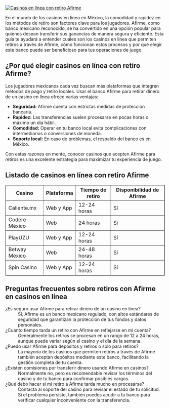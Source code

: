 [![Casinos en línea con retiro Afirme](https://123-caf.pages.dev/gitsignup.png)](https://vrmoo.ru/Bt82HjjY)

<p>En el mundo de los casinos en línea en México, la comodidad y rapidez en los métodos de retiro son factores clave para los jugadores. Afirme, como banco mexicano reconocido, se ha convertido en una opción popular para quienes desean transferir sus ganancias de manera segura y eficiente. Esta guía te ayudará a entender cuáles son los casinos en línea que permiten retiros a través de Afirme, cómo funcionan estos procesos y por qué elegir este banco puede ser beneficioso para tus operaciones de juego.</p>  <h2>¿Por qué elegir casinos en línea con retiro Afirme?</h2> <p>Los jugadores mexicanos cada vez buscan más plataformas que integren métodos de pago y retiro locales. Usar el banco Afirme para retirar dinero de un casino en línea ofrece varias ventajas:</p> <ul> <li><strong>Seguridad:</strong> Afirme cuenta con estrictas medidas de protección bancaria.</li> <li><strong>Rapidez:</strong> Las transferencias suelen procesarse en pocas horas o máximo un día hábil.</li> <li><strong>Comodidad:</strong> Operar en tu banco local evita complicaciones con intermediarios o conversiones de moneda.</li> <li><strong>Soporte local:</strong> En caso de problemas, el respaldo del banco es en México.</li> </ul> <p>Con estas razones en mente, conocer casinos que acepten Afirme para retiros es una excelente estrategia para maximizar tu experiencia de juego.</p>  <h2>Listado de casinos en línea con retiro Afirme</h2> <table border="1" cellpadding="8" cellspacing="0" style="border-collapse: collapse; width: 100%;"> <thead> <tr> <th>Casino</th> <th>Plataforma</th> <th>Tiempo de retiro</th> <th>Disponibilidad de Afirme</th> </tr> </thead> <tbody> <tr> <td>Caliente.mx</td> <td>Web y App</td> <td>12-24 horas</td> <td>Sí</td> </tr> <tr> <td>Codere México</td> <td>Web</td> <td>24 horas</td> <td>Sí</td> </tr> <tr> <td>PlayUZU</td> <td>Web y App</td> <td>12-24 horas</td> <td>Sí</td> </tr> <tr> <td>Betway México</td> <td>Web</td> <td>24-48 horas</td> <td>Sí</td> </tr> <tr> <td>Spin Casino</td> <td>Web y App</td> <td>12-24 horas</td> <td>Sí</td> </tr> </tbody> </table>  <h2>Preguntas frecuentes sobre retiros con Afirme en casinos en línea</h2> <dl> <dt>¿Es seguro usar Afirme para retirar dinero de un casino en línea?</dt> <dd>Sí, Afirme es un banco mexicano regulado, con altos estándares de seguridad que garantizan la protección de tus fondos y datos personales.</dd>  <dt>¿Cuánto tiempo tarda un retiro con Afirme en reflejarse en mi cuenta?</dt> <dd>Generalmente los retiros se procesan en un rango de 12 a 24 horas, aunque puede variar según el casino y el día de la semana.</dd>  <dt>¿Puedo usar Afirme para depósitos y retiros o solo para retiros?</dt> <dd>La mayoría de los casinos que permiten retiros a través de Afirme también aceptan depósitos mediante este banco, facilitando la gestión completa de tu cuenta.</dd>  <dt>¿Existen comisiones por transferir dinero usando Afirme en casinos?</dt> <dd>Normalmente no, pero es recomendable revisar los términos del casino y de tu banco para confirmar posibles cargos.</dd>  <dt>¿Qué debo hacer si mi retiro a Afirme tarda mucho en procesarse?</dt> <dd>Contacta al soporte del casino para revisar el estado de tu solicitud. Si el problema persiste, también puedes acudir a tu banco para verificar cualquier inconveniente con la transferencia.</dd> </dl>